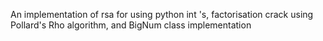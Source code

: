 An implementation of rsa for using python int 's, factorisation crack using Pollard's Rho algorithm, and BigNum class implementation
